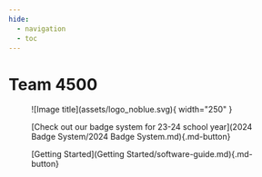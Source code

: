 ```yaml
---
hide:
  - navigation
  - toc
---
```


# Team 4500

<figure markdown>
  ![Image title](assets/logo_noblue.svg){ width="250" }
</figure>

<figure markdown>
  [Check out our badge system for 23-24 school year](2024 Badge System/2024 Badge System.md){.md-button}
</figure>

<figure markdown>
  [Getting Started](Getting Started/software-guide.md){.md-button}
</figure>
